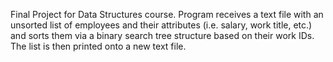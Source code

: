 Final Project for Data Structures course. Program receives a text file with an unsorted list of employees and their attributes (i.e. salary, work title, etc.) and sorts them via a binary search tree structure based on their work IDs. The list is then printed onto a new text file.

